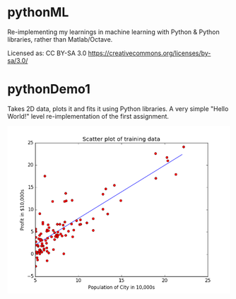 # pythonML
Re-implementing my learnings in machine learning with Python &amp; Python libraries, rather than Matlab/Octave.

Licensed as:
CC BY-SA 3.0
https://creativecommons.org/licenses/by-sa/3.0/


# pythonDemo1

Takes 2D data, plots it and fits it using Python libraries. A very simple "Hello World!" level re-implementation of the first assignment.

[![python_demo_1_figure_1](https://github.com/stratochief66/pythonML/blob/master/figures/python_demo_1_figure_1.png?raw=true)](https://github.com/stratochief66/pythonML/blob/master/figures/python_demo_1_figure_1.png?raw=true)
